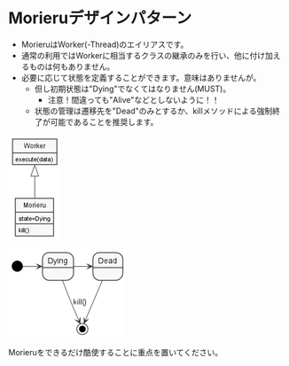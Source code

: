 # Morieruデザインパターン

- MorieruはWorker(-Thread)のエイリアスです。
- 通常の利用ではWorkerに相当するクラスの継承のみを行い、他に付け加えるものは何もありません。
- 必要に応じて状態を定義することができます。意味はありませんが。
  - 但し初期状態は"Dying"でなくてはなりません(MUST)。
    - 注意！間違っても"Alive"などとしないように！！
  - 状態の管理は遷移先を"Dead"のみとするか、killメソッドによる強制終了が可能であることを推奨します。

![class-diagram](./images/class-diagram.png)

![state-transition-diagram](./images/state-transition-diagram.png)

Morieruをできるだけ酷使することに重点を置いてください。
